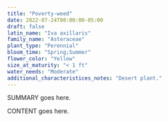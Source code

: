 ```yaml
---
title: "Poverty-weed"
date: 2022-07-24T00:00:00-05:00
draft: false
latin_name: "Iva axillaris"
family_name: "Asteraceae"
plant_type: "Perennial"
bloom_time: "Spring;Summer"
flower_color: "Yellow"
size_at_maturity: "< 1 ft"
water_needs: "Moderate"
additional_characteristices_notes: "Desert plant."
---
```


SUMMARY goes here.

<!--more-->

CONTENT goes here.